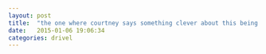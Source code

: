 ```yaml
---
layout: post
title:  "the one where courtney says something clever about this being the first post"
date:   2015-01-06 19:06:34
categories: drivel
---
```


